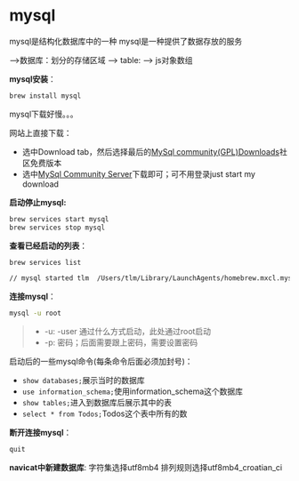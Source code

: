 # mysql

mysql是结构化数据库中的一种
mysql是一种提供了数据存放的服务

-->数据库：划分的存储区域
    --> table:
        --> js对象数组

**mysql安装**：

```bash
brew install mysql
```

mysql下载好慢。。。

网站上直接下载：

* 选中Download tab，然后选择最后的[MySql community(GPL)Downloads](https://dev.mysql.com/downloads/)社区免费版本
* 选中[MySql Community Server](https://dev.mysql.com/downloads/file/?id=499568)下载即可；可不用登录just start my download

**启动停止mysql:**

```bash
brew services start mysql
brew services stop mysql
```


**查看已经启动的列表**：

```bash
brew services list

// mysql started tlm  /Users/tlm/Library/LaunchAgents/homebrew.mxcl.mysql.plist

```

**连接mysql**：

```bash
mysql -u root
```

> * -u: -user 通过什么方式启动，此处通过root启动
> * -p: 密码；后面需要跟上密码，需要设置密码

启动后的一些mysql命令(每条命令后面必须加封号)：

* `show databases;`展示当时的数据库
* `use information_schema;`使用information_schema这个数据库
* `show tables;`进入到数据库后展示其中的表
* `select * from Todos;`Todos这个表中所有的数

**断开连接mysql**：

```bash
quit
```

**navicat中新建数据库**:
字符集选择utf8mb4
排列规则选择utf8mb4_croatian_ci